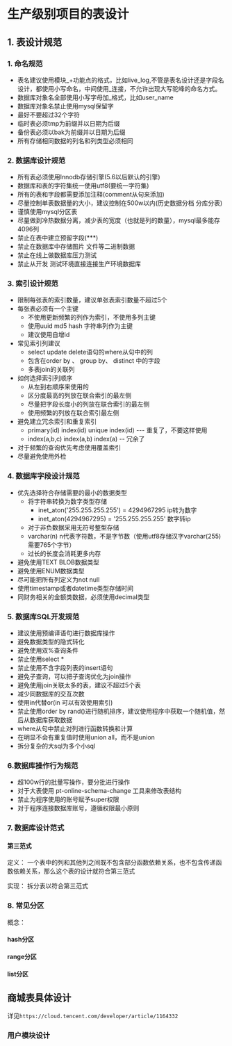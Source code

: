 # 生产级别项目的表设计

## 1. 表设计规范

### 1. 命名规范
- 表名建议使用模块_+功能点的格式，比如live_log,不管是表名设计还是字段名设计，都使用小写命名，中间使用_连接，不允许出现大写驼峰的命名方式。
- 数据库对象名全部使用小写字母加_格式，比如user_name
- 数据库对象名禁止使用mysql保留字
- 最好不要超过32个字符
- 临时表必须tmp为前缀并以日期为后缀
- 备份表必须以bak为前缀并以日期为后缀
- 所有存储相同数据的列名和列类型必须相同

### 2. 数据库设计规范

- 所有表必须使用Innodb存储引擎(5.6以后默认的引擎)
- 数据库和表的字符集统一使用utf8(要统一字符集)
- 所有的表和字段都需要添加注释(comment从句来添加)
- 尽量控制单表数据量的大小，建议控制在500w以内(历史数据分档 分库分表)
- 谨慎使用mysql分区表
- 尽量做到冷热数据分离，减少表的宽度（也就是列的数量），mysql最多能存4096列
- 禁止在表中建立预留字段(***)
- 禁止在数据库中存储图片 文件等二进制数据
- 禁止在线上做数据库压力测试
- 禁止从开发 测试环境直接连接生产环境数据库

### 3. 索引设计规范

- 限制每张表的索引数量，建议单张表索引数量不超过5个
- 每张表必须有一个主键
    - 不使用更新频繁的列作为索引，不使用多列主键
    - 使用uuid md5 hash 字符串列作为主键
    - 建议使用自增id 
- 常见索引列建议
    - select update delete语句的where从句中的列
    - 包含在order by 、 group by、 distinct 中的字段
    - 多表join的关联列
- 如何选择索引列顺序
    - 从左到右顺序来使用的
    - 区分度最高的列放在联合索引的最左侧
    - 尽量把字段长度小的列放在联合索引的最左侧
    - 使用频繁的列放在联合索引最左侧
- 避免建立冗余索引和重复索引
    - primary(id) index(id) unique index(id) --- 重复了，不要这样使用
    - index(a,b,c) index(a,b) index(a) -- 冗余了
- 对于频繁的查询优先考虑使用覆盖索引
- 尽量避免使用外检

### 4. 数据库字段设计规范

- 优先选择符合存储需要的最小的数据类型
    - 将字符串转换为数字类型存储
        - inet_aton('255.255.255.255') = 4294967295 ip转为数字
        - inet_aton(4294967295) = '255.255.255.255' 数字转ip
    - 对于非负数据采用无符号整型存储
    - varchar(n) n代表字符数，不是字节数（使用utf8存储汉字varchar(255)需要765个字节）
    - 过长的长度会消耗更多内存
- 避免使用TEXT BLOB数据类型
- 避免使用ENUM数据类型
- 尽可能把所有列定义为not null
- 使用timestamp或者datetime类型存储时间
- 同财务相关的金额类数据，必须使用decimal类型

### 5. 数据库SQL开发规范

- 建议使用预编译语句进行数据库操作
- 避免数据类型的隐式转化
- 避免使用双%查询条件
- 禁止使用select *
- 禁止使用不含字段列表的insert语句
- 避免子查询，可以把子查询优化为join操作
- 避免使用join关联太多的表，建议不超过5个表
- 减少同数据库的交互次数
- 使用in代替or(in 可以有效使用索引)
- 禁止使用order by rand()进行随机排序，建议使用程序中获取一个随机值，然后从数据库获取数据
- where从句中禁止对列进行函数转换和计算
- 在明显不会有重复值时使用union all，而不是union
- 拆分复杂的大sql为多个小sql

### 6.数据库操作行为规范

- 超100w行的批量写操作，要分批进行操作
- 对于大表使用 pt-online-schema-change 工具来修改表结构
- 禁止为程序使用的账号赋予super权限
- 对于程序连接数据库账号，遵循权限最小原则

### 7. 数据库设计范式

#### 第三范式

定义： 一个表中的列和其他列之间既不包含部分函数依赖关系，也不包含传递函数依赖关系，那么这个表的设计就符合第三范式

实现： 拆分表以符合第三范式
    
### 8. 常见分区

概念： 
    
#### hash分区


#### range分区


#### list分区
    
    



## 商城表具体设计

详见`https://cloud.tencent.com/developer/article/1164332`
### 用户模块设计 











 



